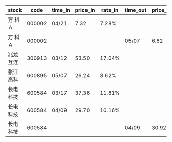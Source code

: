 |stock|code|time_in|price_in|rate_in|time_out|price_out|rate_out|person|
|---|---|---|---|---|---|---|---|---|
|万  科Ａ|000002|04/21|7.32|7.28%||||张浩|
|万  科Ａ|000002||||05/07|6.82|6.74%|张浩|
|兆龙互连|300913|03/12|53.50|17.04%||||张浩|
|张江高科|600895|05/07|26.24|8.62%||||张浩|
|长电科技|600584|03/17|37.36|11.81%||||张浩|
|长电科技|600584|04/09|29.70|10.16%||||张浩|
|长电科技|600584||||04/09|30.92|10.41%|张浩|
